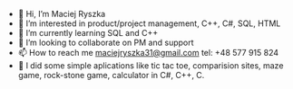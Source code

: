 - 👋 Hi, I’m Maciej Ryszka
- 👀 I’m interested in product/project management, C++, C#, SQL, HTML
- 🌱 I’m currently learning SQL and C++ 
- 💞️ I’m looking to collaborate on PM and support 
- 📫 How to reach me maciejryszka31@gmail.com tel: +48 577 915 824
- 🧷 I did some simple aplications like tic tac toe, comparision sites, maze game, rock-stone game, calculator in C#, C++, C. 


<!---
maciejryszka31/maciejryszka31 is a ✨ special ✨ repository because its `README.md` (this file) appears on your GitHub profile.
You can click the Preview link to take a look at your changes.
--->
